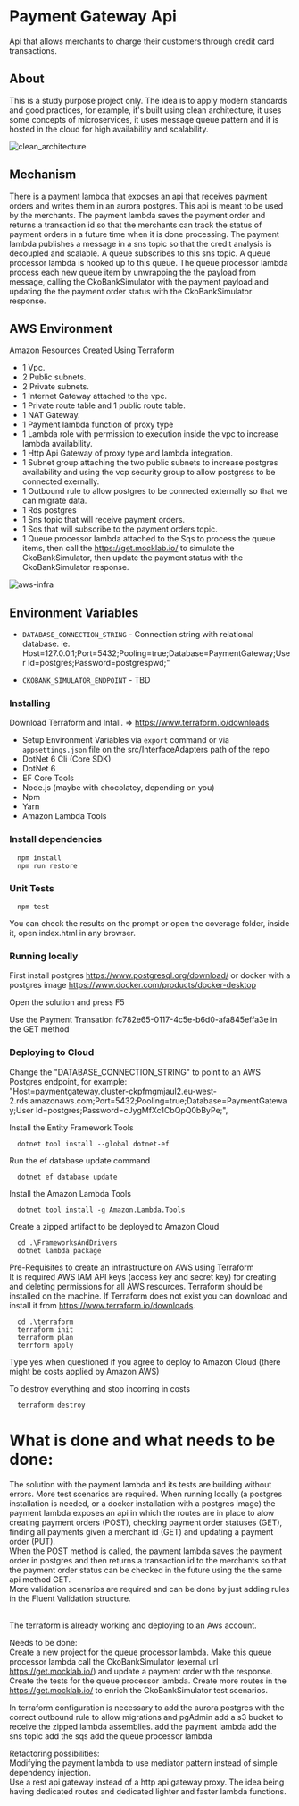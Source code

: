 # Payment Gateway Api
Api that allows merchants to charge their customers through credit card transactions.

## About
This is a study purpose project only.
The idea is to apply modern standards and good practices, for example, it's built using clean architecture, it uses some concepts of microservices,
it uses message queue pattern and it is hosted in the cloud for high availability and scalability.

![clean_architecture](https://user-images.githubusercontent.com/16576809/158211294-48b0d242-a61a-4d99-a33f-6976e2017681.jpg)

## Mechanism
There is a payment lambda that exposes an api that receives payment orders and writes them in an aurora postgres. This api is meant to be used by the merchants.
The payment lambda saves the payment order and returns a transaction id so that the merchants can track the status of payment orders in a future time when it is done processing.
The payment lambda publishes a message in a sns topic so that the credit analysis is decoupled and scalable.
A queue subscribes to this sns topic.
A queue processor lambda is hooked up to this queue.
The queue processor lambda process each new queue item by unwrapping the the payload from message, calling the CkoBankSimulator with the payment payload and updating the the payment order status with the CkoBankSimulator response.

## AWS Environment
Amazon Resources Created Using Terraform

- 1 Vpc.
- 2 Public subnets.
- 2 Private subnets.
- 1 Internet Gateway attached to the vpc.
- 1 Private route table and 1 public route table.
- 1 NAT Gateway.
- 1 Payment lambda function of proxy type
- 1 Lambda role with permission to execution inside the vpc to increase lambda availability.
- 1 Http Api Gateway of proxy type and lambda integration.
- 1 Subnet group attaching the two public subnets to increase postgres availability and using the vcp security group to allow postgress to be connected exernally.
- 1 Outbound rule to allow postgres to be connected externally so that we can migrate data.
- 1 Rds postgres
- 1 Sns topic that will receive payment orders.
- 1 Sqs that will subscribe to the payment orders topic.
- 1 Queue processor lambda attached to the Sqs to process the queue items, then call the https://get.mocklab.io/ to simulate the CkoBankSimulator, then update the 
payment status with the CkoBankSimulator response.

![aws-infra](https://user-images.githubusercontent.com/16576809/158211364-b6906090-d2ee-4551-9fcb-2ef1a96a3ccb.png)

## Environment Variables

* `DATABASE_CONNECTION_STRING` - Connection string with relational database. ie. Host=127.0.0.1;Port=5432;Pooling=true;Database=PaymentGateway;User Id=postgres;Password=postgrespwd;"

* `CKOBANK_SIMULATOR_ENDPOINT` - TBD

### Installing

Download Terraform and Intall. => https://www.terraform.io/downloads

- Setup Environment Variables via `export` command or via `appsettings.json` file on the src/InterfaceAdapters path of the repo
- DotNet 6 Cli (Core SDK)
- DotNet 6
- EF Core Tools
- Node.js (maybe with chocolatey, depending on you)
- Npm
- Yarn
- Amazon Lambda Tools

### Install dependencies
```
  npm install
  npm run restore
```

### Unit Tests
```
  npm test
```
You can check the results on the prompt or open the coverage folder, inside it, open index.html in any browser.

### Running locally

First install postgres https://www.postgresql.org/download/ or docker with a postgres image https://www.docker.com/products/docker-desktop

Open the solution and press F5

Use the Payment Transation fc782e65-0117-4c5e-b6d0-afa845effa3e in the GET method

### Deploying to Cloud

Change the "DATABASE_CONNECTION_STRING" to point to an AWS Postgres endpoint, for example: 
<br/>"Host=paymentgateway.cluster-ckpfmgmjaul2.eu-west-2.rds.amazonaws.com;Port=5432;Pooling=true;Database=PaymentGateway;User Id=postgres;Password=cJygMfXc1CbQpQ0bByPe;",


Install the Entity Framework Tools
```
  dotnet tool install --global dotnet-ef 
```

Run the ef database update command
```
  dotnet ef database update  
```

Install the Amazon Lambda Tools
```
  dotnet tool install -g Amazon.Lambda.Tools
```
Create a zipped artifact to be deployed to Amazon Cloud
```
  cd .\FrameworksAndDrivers
  dotnet lambda package 
```

Pre-Requisites to create an infrastructure on AWS using Terraform
<br/>
It is required AWS IAM API keys (access key and secret key) for creating and deleting permissions for all 
AWS resources. Terraform should be installed on the machine. If Terraform does not exist you can download and 
install it from https://www.terraform.io/downloads.

```
  cd .\terraform
  terraform init
  terraform plan
  terrform apply
```
Type yes when questioned if you agree to deploy to Amazon Cloud (there might be costs applied by Amazon AWS)

To destroy everything and stop incorring in costs
```
  terraform destroy

```

# What is done and what needs to be done:

The solution with the payment lambda and its tests are building without errors. More test scenarios are required. When running locally (a postgres installation is needed, or a docker installation with a postgres image) the payment lambda exposes an api in which the routes are in place to alow creating payment orders (POST), checking payment order statuses (GET), finding all payments given a merchant id (GET) and updating a payment order (PUT).
<br/>
When the POST method is called, the payment lambda saves the payment order in postgres and then returns a transaction id to the merchants so that the payment order status can be checked in the future using the the same api method GET.
<br/> More validation scenarios are required and can be done by just adding rules in the Fluent Validation structure.

<br/>
The terraform is already working and deploying to an Aws account.

Needs to be done:
<br/>
Create a new project for the queue processor lambda.
Make this queue processor lambda call the CkoBankSimulator (exernal url https://get.mocklab.io/) and update a payment order with the response.
Create the tests for the queue processor lambda.
Create more routes in the https://get.mocklab.io/ to enrich the CkoBankSimulator test scenarios.


In terraform configuration is necessary to
add the aurora postgres with the correct outbound rule to allow migrations and pgAdmin
add a s3 bucket to receive the zipped lambda assemblies.
add the payment lambda 
add the sns topic
add the sqs 
add the queue processor lambda
 
Refactoring possibilities:
<br/>Modifying the payment lambda to use mediator pattern instead of simple dependency injection.
<br/>Use a rest api gateway instead of a http api gateway proxy. The idea being having dedicated routes and dedicated lighter and faster lambda functions.
